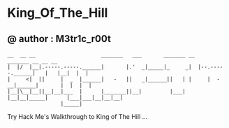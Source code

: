 # King_Of_The_Hill
## @ author : M3tr1c_r00t
```
__  __ __                     _______   ___       _______ __                 _______ __ __ __ 
|  |/  |__|.-----.-----.______|       |.'  _|_____|_     _|  |--.-----.______|   |   |__|  |  |
|     <|  ||     |  _  |______|   -   ||   _|______||   | |     |  -__|______|       |  |  |  |
|__|\__|__||__|__|___  |      |_______||__|         |___| |__|__|_____|      |___|___|__|__|__|
                 |_____|                                                                       
```
Try Hack Me's Walkthrough to King of The Hill ...

